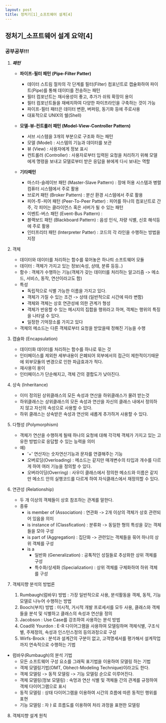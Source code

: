 ```yaml
---
layout: post
title: 정처기[1]_소프트웨어 설계[4]
---
```


## 정처기_소프트웨어 설계 요약[4]
### 공부공부!!!

1. ___패턴___

    - __파이프-필터 패턴 (Pipe-Filter Patter)__
        - 데이터 스트림 절차의 각 단계를 필터(Filter) 컴포넌트로 캡슐화하여 파이트(Pipe)를 통해 데이터를 전송하는 패턴
        - 필터 컴포넌트는 재사용성이 좋고, 추가가 쉬워 확장이 용이
        - 필터 컴포넌트들을 재배치하여 다양한 파이프라인을 구축하는 것이 가능
        - 파이프-필터 패터은 데이터 변환, 버퍼링, 동기화 등에 주로사용
        - 대표적으로 UNIX의 쉘(Shell)

    - __모델-뷰-컨트롤러 패턴 (Model-View-Controller Pattern)__
        - 서브 시스템을 3개의 부분으로 구조화 하는 패턴
        - 모델 (Model) : 시스템의 기능과 데이터를 보관
        - 뷰 (View) : 사용자에게 정보 표시
        - 컨트롤러 (Controller) : 사용자로부터 입력된 요청을 처리하기 위해 모델에게 명령을 보내고 모델로부터 받은 응답을 뷰에게 다시 보내는 역할

    - __기타패턴__
        - 마스터-슬레이브 패턴 (Master-Slave Pattern) : 장애 허용 시스템과 병렬 컴퓨터 시스템에서 주로 활용
        - 브로커 패턴 (Broker Pattern) : 분산 환경 시스템에서 주로 활용
        - 피어-투-피어 패턴 (Peer-To-Peer Patter) : 피어를 하나의 컴포넌트로 간주, 각 피어는 클라이언스 혹은 서버가 될 수 있는 패턴
        - 이벤트-버스 패턴 (Event-Bus Pattern) : 
        - 블랙보드 패턴 (Blackboard Pattern) : 음성 인식, 차량 식별, 신호 해석등에 주로 활용
        - 인터프리터 패턴 (Interpreter Patter) : 코드의 각 라인을 수행하는 방법을 지정



2. 객체
    - 데이터와 데이터를 처리하는 함수를 묶어놓은 하나틔 소프트웨어 모듈
    - 데이터 : 객체가 가지고 있는 정보(속성, 상태, 분류 등등..)
    - 함수 : 객체가 수행하는 기능(객체가 갖는 데이터를 처리하는 알고리즘 -> 메소드, 서비스, 동작, 연산이라고도 함)
    - 특성
        - 독립적으로 식별 가능한 이름을 가지고 있다.
        - 객체가 가질 수 있는 조건 -> 상태 (일반적으로 시간에 따라 변함)
        - 객체와 객체는 상호 연관성에 의한 관계가 형성
        - 객체가 반응할 수 있는 메시지의 집합을 행위라고 하며, 객체는 행위의 특징을 나타낼 수 있다.
        - 일정한 기억장소를 가지고 있다
    - 객체의 메소드는 다른 객체로부터 요청을 받았을때 정해진 기능을 수행


3. 캡슐화 (Encapsulation)
    - 데이터화 데이터를 처리하는 함수를 하나로 묶는 것
    - 인터페이스를 제외한 세부내용이 은폐되어 외부에서의 접근이 제한적이기때문에 외부모듈의 변경으로 인한 파급효과가 적다.
    - 재사용이 용이
    - 인터페이스가 단순해지고, 객체 간의 결합도가 낮아진다.


4. 상속 (Inheritance)
    - 이미 정의된 상위클래스의 모든 속성과 연산을 하위클래스가 물려 받는것
    - 하위클래스는 상위클래스의 모든 속성과 연산을 자신의 클래스 내에서 정의하지 않고 자신의 속성으로 사용할 수 있다.
    - 하위 클래스는 상속받은 속성과 연산외 새롭게 추가하겨 사용할 수 있다.

5. 다형성 (Polymorphism)
    - 객체가 연산을 수행하게 될때 하나의 요청에 대해 각각체 객체가 가지고 있는 고유한 방법으로 응답할 수 있는 능력을 의미
    - 예)
        - '+' 연산자는 숫자연산기능과 문자를 연결해주는 기능
        - 오버로딩(Overloading) : 메소드는 같지만 매개변수의 타입과 개수를 다르게 하여 여러 기능을 정의할 수 있다.
        - 오버라이딩(Overring) : 사우이 클래스에서 정의한 메소드와 이름은 같지만 메소드 안의 실행코드를 다르게 하여 자식클래스에서 재정의할 수 있다.

6. 연관성 (Relationship)
    - 두 개 이상의 객체들이 상호 참조하는 관계를 말한다.
    - 종류
        - is member of (Association) : 연관화 -> 2개 이상의 객체가 상호 관련되어 있음을 의미
        - is instance of (Classfication) : 분류화 -> 동일한 형의 특성을 갖는 객체들을 모아 구성
        - is part of (Aggregation) : 집단화 -> 관련있는 객체들을 묶어 하나의 상위 객체를 구성
        - is a 
            - 일반화 (Generalization) : 공톡적인 성질들로 추상화한 상위 객체를 구성
            - 특수화/상세화 (Specialization) : 상위 객체를 구체화하여 하위 객체를 구성


7. 객체지향 분석의 방법론
    1. Rumbaugh(럼바우) 방법 : 가장 일반적으로 사용, 분석활동을 객체, 동적, 기능모델로 나누어 수행하는 방법
    2. Booch(부치) 방법 : 미시적, 거시적 개발 프로세서를 모두 사용, 클래스와 객체들을 분석 및 식별하고 클래스의 속성과 연산을 정의
    3. Jacobson : Use Case를 강조하여 사용하는 분석 방법
    4. Coad와 Yourdon : E-R 다이어그램을 사용하여 모델링하며 객체식별, 구조식별, 주제정의, 속성과 인스턴스정의 등의과정으로 구성 
    5. Wirfs-Brock : 분석과 설계간의 구분이 없고, 고객명세서를 평가해서 설계작업까지 연속적으로 수행하는 기법



* 럼바우(Rumbaugh)의 분석 기법
    * 모든 소프트웨어 구성 요소를 그래픽 표기법을 이용하여 모델링 하는 기법
    * 객체 모델링기법(OMT, Obhect-Modeling Technique)이라고도 한다.
    * 객체 모델링 -> 동적 모델링 -> 기능 모델링 순으로 이루어진다.
    * 객체 모델링(정보 모델링) : 속멍과 연산 식별 및 객체들 간의 관계를 규정하여 객체 다이어그램으로 표시 <br>
    * 동적 모델링 : 상태 다이어그램을 이용하여 시간의 흐름에 따른 동적인 행위를 표현 <br>
    * 기능 모델링 : 자ㅏ료 흐름도를 이용하여 처리 과정을 표현한 모델링




8. 객체지향 설계 원칙





































